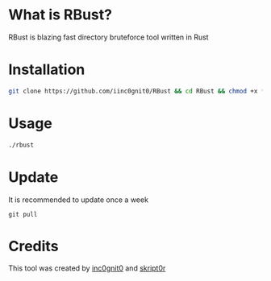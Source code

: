 # What is RBust?

RBust is blazing fast directory bruteforce tool written in Rust

# Installation

```bash
git clone https://github.com/iinc0gnit0/RBust && cd RBust && chmod +x * && ./install.sh
```

# Usage

```bash
./rbust
```

# Update

It is recommended to update once a week

`git pull`

# Credits

This tool was created by [inc0gnit0](https://github.com/iinc0gni0t) and [skript0r](https://github.com/green0octagon)
